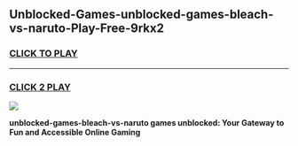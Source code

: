 
## Unblocked-Games-unblocked-games-bleach-vs-naruto-Play-Free-9rkx2
<h3>
<a href="https://premium76.site?title=unblocked-games-bleach-vs-naruto&ref=22A">CLICK TO PLAY</a></h3>
<hr>

<h3>
<a href="https://premium76.site?title=unblocked-games-bleach-vs-naruto&ref=22A">CLICK 2 PLAY</a>
  
</h3>

<a href="https://premium76.site?title=unblocked-games-bleach-vs-naruto&ref=22A"><img src="https://clearcache.store/games.png"></a>


**unblocked-games-bleach-vs-naruto games unblocked: Your Gateway to Fun and Accessible Online Gaming**
